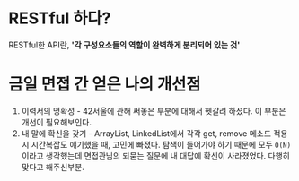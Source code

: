 # RESTful 하다?
  RESTful한 API란, **'각 구성요소들의 역할이 완벽하게 분리되어 있는 것'**

# 금일 면접 간 얻은 나의 개선점
  1. 이력서의 명확성
    - 42서울에 관해 써놓은 부분에 대해서 헷갈려 하셨다. 이 부분은 개선이 필요해보인다.
  2. 내 말에 확신을 갖기
    - ArrayList, LinkedList에서 각각 get, remove 메소드 적용시 시간복잡도 얘기했을 때, 고민에 빠졌다. 탐색이 들어가야 하기 때문에 모두 `O(N)` 이라고 생각했는데 면접관님의 되묻는 질문에 내 대답에 확신이 사라졌었다. 다행히 맞다고 해주신부분.

